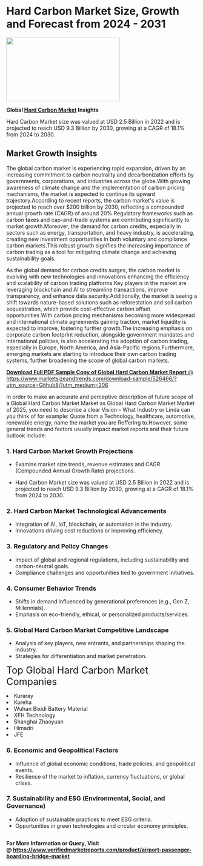 <H1>Hard Carbon Market Size, Growth and Forecast from 2024 - 2031</H1><img class="aligncenter size-medium wp-image-584254" src="https://thirdeyenews.in/wp-content/uploads/2024/09/Global-Market-Research-300x168.jpeg" alt="" width="300" height="168" /><p><strong>Global&nbsp;<a href="https://www.marketsizeandtrends.com/download-sample/526466/?utm_source=Github8j?utm_medium=206">Hard Carbon Market</a> Insights</strong></p><p>Hard Carbon Market size was valued at USD 2.5 Billion in 2022 and is projected to reach USD 9.3 Billion by 2030, growing at a CAGR of 18.1% from 2024 to 2030.</p><p><h2>Market Growth Insights</h2> <p>The global carbon market is experiencing rapid expansion, driven by an increasing commitment to carbon neutrality and decarbonization efforts by governments, corporations, and industries across the globe.With growing awareness of climate change and the implementation of carbon pricing mechanisms, the market is expected to continue its upward trajectory.According to recent reports, the carbon market's value is projected to reach over $200 billion by 2030, reflecting a compounded annual growth rate (CAGR) of around 20%.Regulatory frameworks such as carbon taxes and cap-and-trade systems are contributing significantly to market growth.Moreover, the demand for carbon credits, especially in sectors such as energy, transportation, and heavy industry, is accelerating, creating new investment opportunities in both voluntary and compliance carbon markets.This robust growth signifies the increasing importance of carbon trading as a tool for mitigating climate change and achieving sustainability goals.</p> <p><a href="#"></a></p> <p>As the global demand for carbon credits surges, the carbon market is evolving with new technologies and innovations enhancing the efficiency and scalability of carbon trading platforms.Key players in the market are leveraging blockchain and AI to streamline transactions, improve transparency, and enhance data security.Additionally, the market is seeing a shift towards nature-based solutions such as reforestation and soil carbon sequestration, which provide cost-effective carbon offset opportunities.With carbon pricing mechanisms becoming more widespread and international climate agreements gaining traction, market liquidity is expected to improve, fostering further growth.The increasing emphasis on corporate carbon footprint reduction, alongside government mandates and international policies, is also accelerating the adoption of carbon trading, especially in Europe, North America, and Asia-Pacific regions.Furthermore, emerging markets are starting to introduce their own carbon trading systems, further broadening the scope of global carbon markets.</p> <p><a href="#"></p><p><span class=""><strong>Download Full PDF Sample Copy of Global Hard Carbon Market Report</strong> @ <a href="https://www.marketsizeandtrends.com/download-sample/526466/?utm_source=Github8j?utm_medium=206" target="_blank">https://www.marketsizeandtrends.com/download-sample/526466/?utm_source=Github8j?utm_medium=206</a></span></p><p>In order to make an accurate and perceptive description of future scope of a Global&nbsp;Hard Carbon Market Market as Global&nbsp;Hard Carbon Market Market of 2025, you need to describe a clear Vision &ndash; What Industry or Linda can you think of for example: Quote from a Technology, healthcare, automotive, renewable energy, name the market you are Reffering to.However, some general trends and factors usually impact market reports and their future outlook include:</p><h3>1.&nbsp;<strong>Hard Carbon Market Growth Projections</strong></h3><ul><li>Examine market size trends, revenue estimates and CAGR (Compounded Annual Growth Rate) projections.</li><li><p>Hard Carbon Market size was valued at USD 2.5 Billion in 2022 and is projected to reach USD 9.3 Billion by 2030, growing at a CAGR of 18.1% from 2024 to 2030.</p></li></ul><h3>2.&nbsp;<strong>Hard Carbon Market Technological Advancements</strong></h3><ul><li>Integration of AI, IoT, blockchain, or automation in the industry.</li><li>Innovations driving cost reductions or improving efficiency.</li></ul><h3>3.&nbsp;<strong>Regulatory and Policy Changes</strong></h3><ul><li>Impact of global and regional regulations, including sustainability and carbon-neutral goals.</li><li>Compliance challenges and opportunities tied to government initiatives.</li></ul><h3>4.&nbsp;<strong>Consumer Behavior Trends</strong></h3><ul><li>Shifts in demand influenced by generational preferences (e.g., Gen Z, Millennials).</li><li>Emphasis on eco-friendly, ethical, or personalized products/services.</li></ul><h3>5.&nbsp;<strong>Global Hard Carbon Market Competitive Landscape</strong></h3><ul><li>Analysis of key players, new entrants, and partnerships shaping the industry.</li><li>Strategies for differentiation and market penetration.</li></ul><p data-pm-slice="1 1 []"><span style="color: inherit; font-family: inherit; font-size: 25px;">Top Global Hard Carbon Market Companies</span></p><div class="" data-test-id=""><p><li>Kuraray</li><li> Kureha</li><li> Wuhan Bixidi Battery Material</li><li> XFH Technology</li><li> Shanghai Zhaoyuan</li><li> Himadri</li><li> JFE</li></p></div><h3>6.&nbsp;<strong>Economic and Geopolitical Factors</strong></h3><ul><li>Influence of global economic conditions, trade policies, and geopolitical events.</li><li>Resilience of the market to inflation, currency fluctuations, or global crises.</li></ul><h3>7.&nbsp;<strong>Sustainability and ESG (Environmental, Social, and Governance)</strong></h3><ul><li>Adoption of sustainable practices to meet ESG criteria.</li><li>Opportunities in green technologies and circular economy principles.</li></ul><h2><strong style="font-size: 14px;">For More Information or Query, Visit @&nbsp;</strong><a style="background-color: #ffffff; font-size: 14px;" href="https://www.marketsizeandtrends.com/report/hard-carbon-market/" target="_blank">https://www.verifiedmarketreports.com/product/airport-passenger-boarding-bridge-market</a></h2>